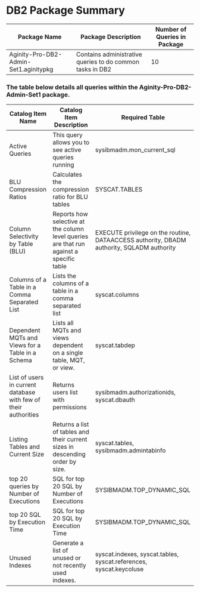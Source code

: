 # DB2 Package Summary

|Package Name| Package Description| Number of Queries in Package|
|------------|--------------------|-----------------------------|
|Aginity-Pro-DB2-Admin-Set1.aginitypkg|Contains administrative queries to do common tasks in DB2   | 10  |


### The table below details all queries within the Aginity-Pro-DB2-Admin-Set1 package.


|Catalog Item Name               |Catalog Item Description            | Required Table     |
|--------------------------|------------------------------------|--------------------|
|Active Queries|This query allows you to see active queries running|sysibmadm.mon_current_sql|
|BLU Compression Ratios|Calculates the compression ratio for BLU tables|SYSCAT.TABLES|
|Column Selectivity by Table (BLU)|Reports how selective at the column level queries are that run against a specific table|EXECUTE privilege on the routine, DATAACCESS authority, DBADM authority, SQLADM authority|
|Columns of a Table in a Comma Separated List|Lists the columns of a table in a comma separated list|syscat.columns|
|Dependent MQTs and Views for a Table in a Schema|Lists all MQTs and views dependent on a single table, MQT, or view.|syscat.tabdep|
|List of users in current database with few of their authorities|Returns users list with permissions|sysibmadm.authorizationids, syscat.dbauth|
|Listing Tables and Current Size|Returns a list of tables and their current sizes in descending order by size.|syscat.tables, sysibmadm.admintabinfo|
|top 20 queries by Number of Executions|SQL for top 20 SQL by Number of Executions|SYSIBMADM.TOP_DYNAMIC_SQL|
|top 20 SQL by Execution Time|SQL for top 20 SQL by Execution Time|SYSIBMADM.TOP_DYNAMIC_SQL|
|Unused Indexes|Generate a list of unused or not recently used indexes.|syscat.indexes, syscat.tables, syscat.references, syscat.keycoluse|
